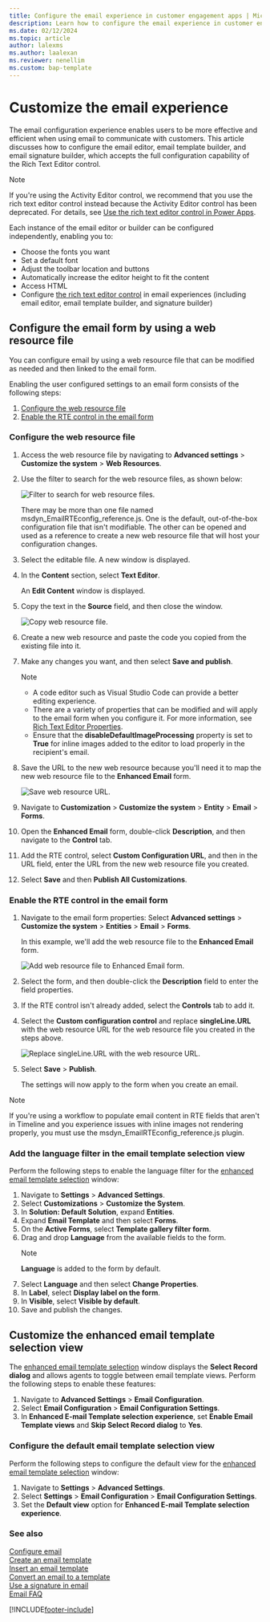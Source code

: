```yaml
---
title: Configure the email experience in customer engagement apps | MicrosoftDocs
description: Learn how to configure the email experience in customer engagement apps.
ms.date: 02/12/2024
ms.topic: article
author: lalexms
ms.author: laalexan
ms.reviewer: nenellim
ms.custom: bap-template
---
```



# Customize the email experience

The email configuration experience enables users to be more effective and efficient when using email to communicate with customers. This article discusses how to configure the email editor, email template builder, and email signature builder, which accepts the full configuration capability of the Rich Text Editor control.

> [!NOTE]
> If you're using the Activity Editor control, we recommend that you use the rich text editor control instead because the Activity Editor control has been deprecated. For details, see [Use the rich text editor control in Power Apps](/power-apps/maker/model-driven-apps/rich-text-editor-control#defaultsupportedprops). 

Each instance of the email editor or builder can be configured independently, enabling you to:

- Choose the fonts you want
- Set a default font
- Adjust the toolbar location and buttons
- Automatically increase the editor height to fit the content
- Access HTML
- Configure [the rich text editor control](/power-apps/maker/model-driven-apps/rich-text-editor-control) in email experiences (including email editor, email template builder, and signature builder)

## Configure the email form by using a web resource file

You can configure email by using a web resource file that can be modified as needed and then linked to the email form.

Enabling the user configured settings to an email form consists of the following steps:
1.	[Configure the web resource file](#configure-the-web-resource-file)
1.	[Enable the RTE control in the email form](#enable-the-rte-control-in-the-email-form)

### Configure the web resource file

1. Access the web resource file by navigating to **Advanced settings** > **Customize the system** > **Web Resources**.

1. Use the filter to search for the web resource files, as shown below:

   ![Filter to search for web resource files.](../media/email-custom-filters.png "Filter to search for web resource files.")

   There may be more than one file named msdyn_EmailRTEconfig_reference.js. One is the default, out-of-the-box configuration file that isn't modifiable. The other can be opened and used as a reference to create a new web resource file that will host your configuration changes. 

1. Select the editable file. A new window is displayed. 
   
1. In the **Content** section, select **Text Editor**.
   
   An **Edit Content** window is displayed.
   
1. Copy the text in the **Source** field, and then close the window.

   ![Copy web resource file.](../media/email-copy-web-resource-file.png "Copy the web resource file.") 

1. Create a new web resource and paste the code you copied from the existing file into it.

1. Make any changes you want, and then select **Save and publish**.
   > [!NOTE]
   >  - A code editor such as Visual Studio Code can provide a better editing experience.
   >  - There are a variety of properties that can be modified and will apply to the email form when you configure it. For more information, see [Rich Text Editor Properties](/power-apps/maker/model-driven-apps/rich-text-editor-control#rich-text-editor-properties).
   >  - Ensure that the **disableDefaultImageProcessing** property is set to **True** for inline images added to the editor to load properly in the recipient's email.

3.  Save the URL to the new web resource because you'll need it to map the new web resource file to the **Enhanced Email** form.
   
     ![Save web resource URL.](../media/email-web-resource-url.png "Save the web resource URL.")
5.  Navigate to **Customization** > **Customize the system** > **Entity** > **Email** > **Forms**.
6.  Open the **Enhanced Email** form, double-click **Description**, and then navigate to the **Control** tab.
7.  Add the RTE control, select **Custom Configuration URL**, and then in the URL field, enter the URL from the new web resource file you created.
8.  Select **Save** and then **Publish All Customizations**.


### Enable the RTE control in the email form

1. Navigate to the email form properties: Select **Advanced settings** > **Customize the system** > **Entities** > **Email** > **Forms**.

   In this example, we'll add the web resource file to the **Enhanced Email** form.
   
    ![Add web resource file to Enhanced Email form.](../media/email-configure-enhanced-email.png "Add web resource file to Enhanced Email form.")
 
1. Select the form, and then double-click the **Description** field to enter the field properties.

1. If the RTE control isn't already added, select the **Controls** tab to add it.

1. Select the **Custom configuration control** and replace **singleLine.URL** with the web resource URL for the web resource file you created in the steps above.

   ![Replace singleLine.URL with the web resource URL.](../media/email-configure-custom-properties.png "Replace singleLine.URL with web resource URL.")

1. Select **Save** > **Publish**.
   
   The settings will now apply to the form when you create an email.

>[!Note]
>If you're using a workflow to populate email content in RTE fields that aren't in Timeline and you experience issues with inline images not rendering properly, you must use the msdyn_EmailRTEconfig_reference.js plugin.

### Add the language filter in the email template selection view

Perform the following steps to enable the language filter for the [enhanced email template selection](/power-apps/user/insert-email-template#new-email-template-selection-window) window:

1. Navigate to **Settings** > **Advanced Settings**.
1. Select **Customizations** > **Customize the System**.
1. In **Solution: Default Solution**, expand **Entities**.
1. Expand **Email Template** and then select **Forms**.
1. On the **Active Forms**, select **Template gallery filter form**.
1. Drag and drop **Language**  from the available fields to the form. 
   > [!NOTE]
   >  **Language** is added to the form by default.
1. Select **Language** and then select **Change Properties**. 
1. In **Label**, select **Display label on the form**.
1. In **Visible**, select **Visible by default**. 
1. Save and publish the changes.

## Customize the enhanced email template selection view

The [enhanced email template selection](/power-apps/user/insert-email-template#new-email-template-selection-window) window displays the **Select Record dialog** and allows agents to toggle between email template views. Perform the following steps to enable these features:

1. Navigate to **Advanced Settings** > **Email Configuration**.
1. Select **Email Configuration** > **Email Configuration Settings**.
1. In **Enhanced E-mail Template selection experience**, set **Enable Email Template views** and **Skip Select Record dialog** to **Yes**.

### Configure the default email template selection view

Perform the following steps to configure the default view for the [enhanced email template selection](/power-apps/user/insert-email-template#new-email-template-selection-window) window:

1. Navigate to **Settings** > **Advanced Settings**.
1. Select **Settings** > **Email Configuration** > **Email Configuration Settings**.
1. Set the **Default view** option for **Enhanced E-mail Template selection experience**.


### See also

[Configure email](/power-platform/admin/settings-email)  
[Create an email template](../customer-service-hub-user-guide-email-create-template.md)  
[Insert an email template](../customer-service-hub-user-guide-email-insert-template.md)  
[Convert an email to a template](../customer-service-hub-user-guide-email-convert-template.md)  
[Use a signature in email](../customer-service-hub-user-guide-email-create-signature.md)  
[Email FAQ](../email-faqs.md)  


[!INCLUDE[footer-include](../../includes/footer-banner.md)]
